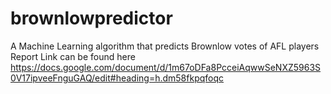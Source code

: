 # brownlowpredictor
A Machine Learning algorithm that predicts Brownlow votes of AFL players
Report Link can be found here 
<a>https://docs.google.com/document/d/1m67oDFa8PcceiAqwwSeNXZ5963S0V17ipveeFnguGAQ/edit#heading=h.dm58fkpqfoqc<a>
